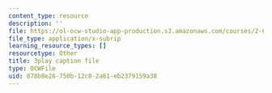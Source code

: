 ```yaml
---
content_type: resource
description: ''
file: https://ol-ocw-studio-app-production.s3.amazonaws.com/courses/2-627-fundamentals-of-photovoltaics-fall-2013/878b8e26750b12c02a61eb2379159a38_w6Gfm4D_pmw.srt
file_type: application/x-subrip
learning_resource_types: []
resourcetype: Other
title: 3play caption file
type: OCWFile
uid: 878b8e26-750b-12c0-2a61-eb2379159a38
---
```

